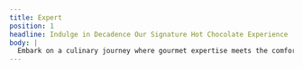 ```yaml
---
title: Expert
position: 1
headline: Indulge in Decadence Our Signature Hot Chocolate Experience
body: |
  Embark on a culinary journey where gourmet expertise meets the comfort of home, all served up curbside. Our food truck is not just about satisfying your taste buds; it's a roaming celebration of flavor and familiarity. From corporate events to weddings, our mobile kitchen brings the perfect blend of professional catering and hometown charm to your doorstep. Treat your guests to a unique experience where delectable dishes and warm hospitality converge on the streets, creating unforgettable moments one bite at a time. Elevate your event with the convenience of a food truck and the soulful touch of a hometown feast on wheels
---
```

